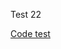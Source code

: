 
Test 22

[Code test](https://codesandbox.io/embed/wandering-sound-lh31wu?codemirror=1&hidenavigation=1&module=/src/index.tsx&codemirror=1&fontsize=12&theme=dark&editorsize=50 ':include :type=iframe width=100% height=500px')


